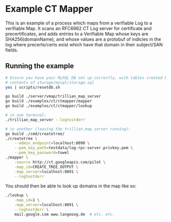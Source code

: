 # Example CT Mapper

This is an example of a process which maps from a verifiable Log to a
verifiable Map.
It scans an RFC6962 CT Log server for certificate and precertificates,
and adds entries to a Verifiable Map whose keys are SHA256(domainName), and
whose values are a protobuf of indicies in the log where precerts/certs exist
which have that domain in their subject/SAN fields.

## Running the example

```bash
# Ensure you have your MySQL DB set up correctly, with tables created by the
# contents of storage/mysql/storage.sql
yes | scripts/resetdb.sh

go build ./server/vmap/trillian_map_server
go build ./examples/ct/ctmapper/mapper
go build ./examples/ct/ctmapper/lookup

# in one terminal:
./trillian_map_server --logtostderr

# in another (leaving the trillian_map_server running):
go build ./cmd/createtree/
./createtree \
    --admin_endpoint=localhost:8090 \
    --pem_key_path=testdata/log-rpc-server.privkey.pem \
    --pem_key_password=towel
./mapper \
    -source http://ct.googleapis.com/pilot \
    -map_id=CREATE_TREE_OUTPUT \
    -map_server=localhost:8091 \
    --logtostderr
```

You should then be able to look up domains in the map like so:

```bash
./lookup \
    -map_id=1 \
    -map_server=localhost:8091 \
    --logtostderr \
    mail.google.com www.langeoog.de  # etc. etc.
```
